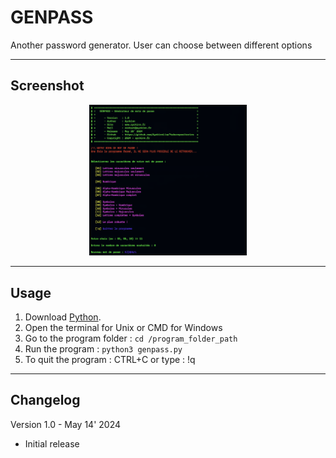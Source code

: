 # GENPASS
Another password generator.
User can choose between different options

---

## Screenshot
<div align="center">
    <img
        src="https://github.com/AyckinnLisa/genpass-CLI/blob/main/screenshot.png"
        alt="DEMO"
        style="width:50%">
</div>

---

## Usage
1. Download [Python](https://www.python.org/downloads/).
2. Open the terminal for Unix or CMD for Windows
3. Go to the program folder : ```cd /program_folder_path```
4. Run the program : ```python3 genpass.py```
5. To quit the program : CTRL+C or type : !q

---

## Changelog
Version 1.0 - May 14' 2024

- Initial release
